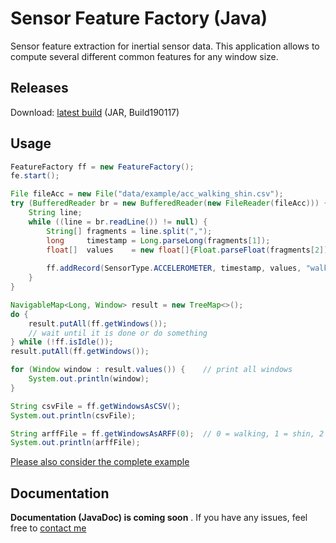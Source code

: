 # Sensor Feature Factory (Java)
Sensor feature extraction for inertial sensor data. This application allows to compute several different common features for any window size.

## Releases
Download: [latest build](https://github.com/sztyler/sensorfeatureextraction/releases/tag/Build190117) (JAR, Build190117)

## Usage
```java
FeatureFactory ff = new FeatureFactory();
fe.start();

File fileAcc = new File("data/example/acc_walking_shin.csv");
try (BufferedReader br = new BufferedReader(new FileReader(fileAcc))) {
    String line;
    while ((line = br.readLine()) != null) {
        String[] fragments = line.split(",");
        long     timestamp = Long.parseLong(fragments[1]);
        float[]  values    = new float[]{Float.parseFloat(fragments[2]), Float.parseFloat(fragments[3]), Float.parseFloat(fragments[4])};
        
        ff.addRecord(SensorType.ACCELEROMETER, timestamp, values, "walking", "shin", "mall", "shopping");
    }
}

NavigableMap<Long, Window> result = new TreeMap<>();
do {
    result.putAll(ff.getWindows());
    // wait until it is done or do something
} while (!ff.isIdle());
result.putAll(ff.getWindows());

for (Window window : result.values()) {    // print all windows
    System.out.println(window);
}

String csvFile = ff.getWindowsAsCSV();
System.out.println(csvFile);

String arffFile = ff.getWindowsAsARFF(0);  // 0 = walking, 1 = shin, 2 = mall, 3 = shopping
System.out.println(arffFile);
```
[Please also consider the complete example](https://github.com/sztyler/sensorfeatureextraction/blob/master/src/de/unima/sensor/features/example/UsageExample.java)

## Documentation
**Documentation (JavaDoc) is coming soon** . If you have any issues, feel free to [contact me](http://sensor.informatik.uni-mannheim.de)
